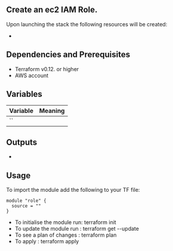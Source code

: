 ## Create an ec2 IAM Role. 

Upon launching the stack the following resources will be created:

 * 

## Dependencies and Prerequisites
 * Terraform v0.12. or higher
 * AWS account

## Variables
| Variable | Meaning |
| :------- | :----- |
| ``| |

## Outputs
 * 

## Usage

To import the module add the following to your TF file:
```
module "role" {
  source = ""
}
```
* To initialise the module run: terraform init
* To update the module run    : terraform get --update
* To see a plan of changes    : terraform plan
* To apply                    : terraform apply 

